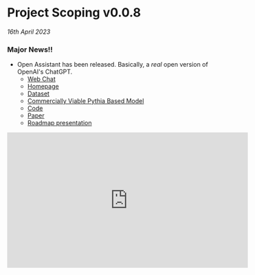 # Project Scoping v0.0.8

*16th April 2023*

### Major News!!

- Open Assistant has been released. Basically, a *real* open version of OpenAI's ChatGPT. 
    - [Web Chat](https://open-assistant.io/chat)
    - [Homepage](https://open-assistant.io)
    - [Dataset](https://huggingface.co/datasets/OpenAssistant/oasst1)
    - [Commercially Viable Pythia Based Model](https://huggingface.co/OpenAssistant/oasst-rm-2-pythia-6.9b-epoch-1)
    - [Code](https://github.com/LAION-AI/Open-Assistant)
    - [Paper](https://drive.google.com/file/d/10iR5hKwFqAKhL3umx8muOWSRm7hs5FqX/view)
    - [Roadmap presentation](https://docs.google.com/presentation/d/1n7IrAOVOqwdYgiYrXc8Sj0He8krn5MVZO_iLkCjTtu0/edit#slide=id.p)  
    

<center>

<iframe width="560" height="315" src="https://www.youtube.com/embed/ddG2fM9i4Kk" title="YouTube video player" frameborder="0" allow="accelerometer; autoplay; clipboard-write; encrypted-media; gyroscope; picture-in-picture; web-share" allowfullscreen></iframe>

</center>
